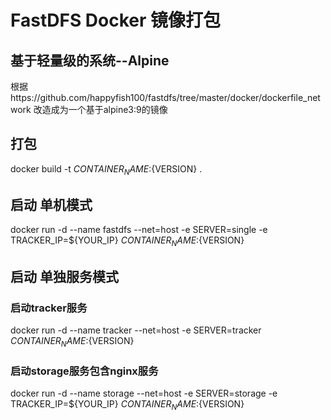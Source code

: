 # FastDFS Docker 镜像打包
## 基于轻量级的系统--Alpine
根据https://github.com/happyfish100/fastdfs/tree/master/docker/dockerfile_network 改造成为一个基于alpine3:9的镜像
## 打包
docker build -t ${CONTAINER_NAME}:${VERSION} .
## 启动 单机模式
docker run -d --name fastdfs --net=host -e SERVER=single -e TRACKER_IP=${YOUR_IP} ${CONTAINER_NAME}:${VERSION}
## 启动 单独服务模式
### 启动tracker服务
docker run -d --name tracker --net=host -e SERVER=tracker ${CONTAINER_NAME}:${VERSION}
### 启动storage服务包含nginx服务
docker run -d --name storage --net=host -e SERVER=storage -e TRACKER_IP=${YOUR_IP} ${CONTAINER_NAME}:${VERSION}
